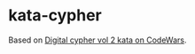 # kata-cypher

Based on [Digital cypher vol 2 kata on CodeWars](http://www.codewars.com/kata/digital-cypher-vol-2).
